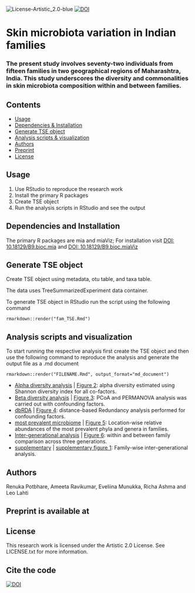 ![License-Artistic_2.0-blue](https://img.shields.io/badge/License-Artistic_2.0-blue) [![DOI](https://zenodo.org/badge/372873715.svg)](https://zenodo.org/doi/10.5281/zenodo.10297062) 

# Skin microbiota variation in Indian families
### The present study involves seventy-two individuals from fifteen families in two geographical regions of Maharashtra, India. This study underscores the diversity and commonalities in skin microbiota composition within and between families. ###

## Contents
* [Usage](#usage)
* [Dependencies & Installation](#dependencies-and-installation)
* [Generate TSE object](#generate-tse-object)
* [Analysis scripts & visualization](#analysis-scripts-and-visualization)
* [Authors](#Authors)
* [Preprint](#DOI)
* [License](#License)

## Usage
1. Use RStudio to reproduce the research work
2. Install the primary R packages
3. Create TSE object
4. Run the analysis scripts in RStudio and see the output

## Dependencies and Installation
The primary R packages are mia and miaViz;
 For installation visit [DOI: 10.18129/B9.bioc.mia](https://www.bioconductor.org/packages/release/bioc/html/mia.html) and [DOI: 10.18129/B9.bioc.miaViz](https://www.bioconductor.org/packages/release/bioc/html/miaViz.html)


## Generate TSE object
Create TSE object using metadata, otu table, and taxa table. 

The data uses TreeSummarizedExperiment data container. 

To generate TSE object in RStudio run the script using the following command  
```
rmarkdown::render("fam_TSE.Rmd")
```
 
## Analysis scripts and visualization
To start running the respective analysis first create the TSE object and then use the following command to reproduce the analysis and generate the output file as a .md document 

```
rmarkdown::render("FILENAME.Rmd", output_format="md_document")
```

- [Alpha diversity analysis](tse_alpha.Rmd) | [Figure 2](tse_alpha.md): alpha diversity estimated using Shannon diversity index for all co-factors. 
- [Beta diversity analysis](tse_beta.Rmd) | [Figure 3](tse_beta.md): PCoA and PERMANOVA analysis was carried out with confounding factors.
- [dbRDA](RDA.Rmd) | [Figure 4](RDA.md): distance-based Redundancy analysis performed for confounding factors.
- [most prevalent microbiome](tse_core.Rmd) | [Figure 5](tse_core.md): Location-wise relative abundances of the most prevalent phyla and genera in families.
- [Inter-generational analysis](Intergeneration_analysis.Rmd) | [Figure 6](Intergeneration_analysis.md): within and between family comparison across three generations.
- [supplementary](supplementary.Rmd) | [supplementary figure 1](supplementary.md): Family-wise inter-generational analysis.

## Authors
Renuka Potbhare, Ameeta Ravikumar, Eveliina Munukka, Richa Ashma and Leo Lahti

## Preprint is available at

## License
This research work is licensed under the Artistic 2.0 License. See LICENSE.txt for more information.

## Cite the code
[![DOI](https://zenodo.org/badge/372873715.svg)](https://zenodo.org/doi/10.5281/zenodo.10297062)
